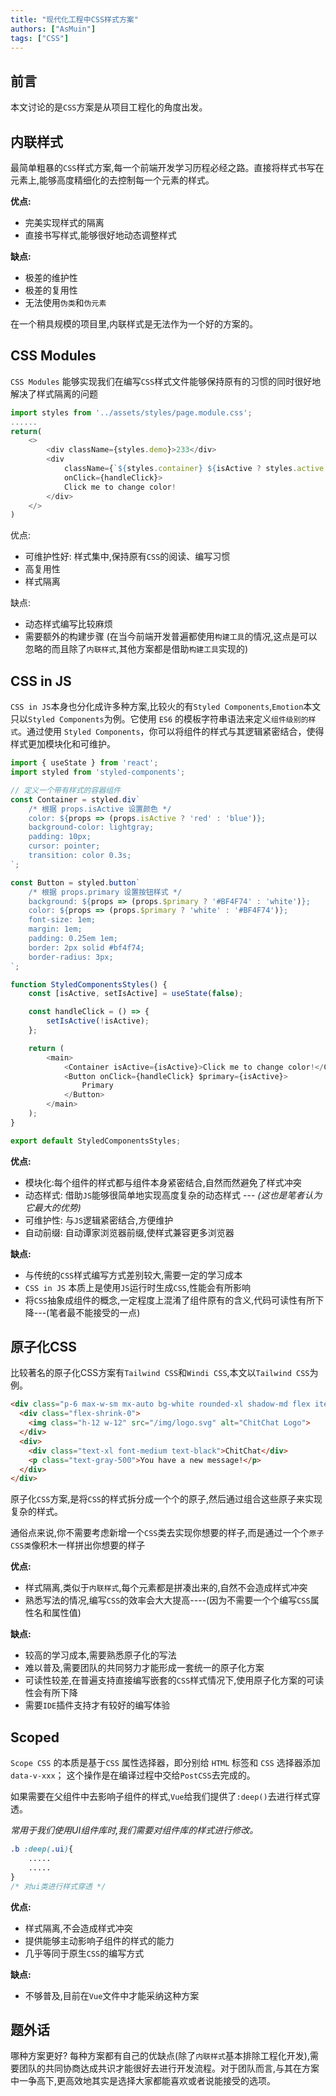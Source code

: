 ```yaml
---
title: "现代化工程中CSS样式方案"
authors: ["AsMuin"]
tags: ["CSS"]
---
```

## 前言

本文讨论的是`CSS`方案是从项目工程化的角度出发。

## 内联样式

最简单粗暴的`CSS`样式方案,每一个前端开发学习历程必经之路。直接将样式书写在元素上,能够高度精细化的去控制每一个元素的样式。

**优点:**

- 完美实现样式的隔离
- 直接书写样式,能够很好地动态调整样式

**缺点:**

- 极差的维护性
- 极差的复用性
- 无法使用`伪类`和`伪元素`

在一个稍具规模的项目里,内联样式是无法作为一个好的方案的。

## CSS Modules

`CSS Modules` 能够实现我们在编写`CSS`样式文件能够保持原有的习惯的同时很好地解决了样式隔离的问题

```javascript
import styles from '../assets/styles/page.module.css';
......
return(
    <>
        <div className={styles.demo}>233</div>
        <div
            className={`${styles.container} ${isActive ? styles.active : ''}`}
            onClick={handleClick}>
            Click me to change color!
        </div>
    </>
)
```

优点:

- 可维护性好: 样式集中,保持原有`CSS`的阅读、编写习惯
- 高复用性
- 样式隔离

缺点:

- 动态样式编写比较麻烦
- 需要额外的构建步骤   (在当今前端开发普遍都使用`构建工具`的情况,这点是可以忽略的而且除了`内联样式`,其他方案都是借助`构建工具`实现的)

## CSS in JS

`CSS in JS`本身也分化成许多种方案,比较火的有`Styled Components`,`Emotion`本文只以`Styled Components`为例。它使用 `ES6` 的模板字符串语法来定义`组件级别的样式`。通过使用 `Styled Components`，你可以将组件的样式与其逻辑紧密结合，使得样式更加模块化和可维护。

```javascript
import { useState } from 'react';
import styled from 'styled-components';

// 定义一个带有样式的容器组件
const Container = styled.div`
    /* 根据 props.isActive 设置颜色 */
    color: ${props => (props.isActive ? 'red' : 'blue')};
    background-color: lightgray;
    padding: 10px;
    cursor: pointer;
    transition: color 0.3s;
`;

const Button = styled.button`
    /* 根据 props.primary 设置按钮样式 */
    background: ${props => (props.$primary ? '#BF4F74' : 'white')};
    color: ${props => (props.$primary ? 'white' : '#BF4F74')};
    font-size: 1em;
    margin: 1em;
    padding: 0.25em 1em;
    border: 2px solid #bf4f74;
    border-radius: 3px;
`;

function StyledComponentsStyles() {
    const [isActive, setIsActive] = useState(false);

    const handleClick = () => {
        setIsActive(!isActive);
    };

    return (
        <main>
            <Container isActive={isActive}>Click me to change color!</Container>
            <Button onClick={handleClick} $primary={isActive}>
                Primary
            </Button>
        </main>
    );
}

export default StyledComponentsStyles;
```

**优点:**

- 模块化:每个组件的样式都与组件本身紧密结合,自然而然避免了样式冲突
- 动态样式: 借助`JS`能够很简单地实现高度复杂的动态样式 --- *(这也是笔者认为它最大的优势)*
- 可维护性: 与`JS`逻辑紧密结合,方便维护
- 自动前缀: 自动谭家浏览器前缀,使样式兼容更多浏览器

**缺点:**

- 与传统的`CSS`样式编写方式差别较大,需要一定的学习成本
- `CSS in JS` 本质上是使用`JS`运行时生成`CSS`,性能会有所影响
- 将`CSS`抽象成组件的概念,一定程度上混淆了组件原有的含义,代码可读性有所下降---(笔者最不能接受的一点)

## 原子化CSS

比较著名的原子化CSS方案有`Tailwind CSS`和`Windi CSS`,本文以`Tailwind CSS`为例。

```html
<div class="p-6 max-w-sm mx-auto bg-white rounded-xl shadow-md flex items-center space-x-4">
  <div class="flex-shrink-0">
    <img class="h-12 w-12" src="/img/logo.svg" alt="ChitChat Logo">
  </div>
  <div>
    <div class="text-xl font-medium text-black">ChitChat</div>
    <p class="text-gray-500">You have a new message!</p>
  </div>
</div>
```

原子化`CSS`方案,是将`CSS`的样式拆分成一个个的原子,然后通过组合这些原子来实现复杂的样式。

通俗点来说,你不需要考虑新增一个`CSS`类去实现你想要的样子,而是通过一个个`原子CSS类`像积木一样拼出你想要的样子

**优点:**

- 样式隔离,类似于`内联样式`,每个元素都是拼凑出来的,自然不会造成样式冲突
- 熟悉写法的情况,编写`CSS`的效率会大大提高----(因为不需要一个个编写`CSS`属性名和属性值)

**缺点:**

- 较高的学习成本,需要熟悉原子化的写法
- 难以普及,需要团队的共同努力才能形成一套统一的原子化方案
- 可读性较差,在普遍支持直接编写嵌套的`CSS`样式情况下,使用原子化方案的可读性会有所下降
- 需要`IDE`插件支持才有较好的编写体验

## Scoped

`Scope CSS` 的本质是基于`CSS` 属性选择器，即分别给 `HTML` 标签和 `CSS` 选择器添加 `data-v-xxx`；
这个操作是在编译过程中交给`PostCSS`去完成的。

如果需要在父组件中去影响子组件的样式,`Vue`给我们提供了`:deep()`去进行样式穿透。

*常用于我们使用UI组件库时,我们需要对组件库的样式进行修改。*

```css
.b :deep(.ui){
    .....
    .....
}
/* 对ui类进行样式穿透 */
```

**优点:**

- 样式隔离,不会造成样式冲突
- 提供能够主动影响子组件的样式的能力
- 几乎等同于原生`CSS`的编写方式

**缺点:**

- 不够普及,目前在`Vue`文件中才能采纳这种方案

## 题外话

哪种方案更好?
每种方案都有自己的优缺点(除了`内联样式`基本排除工程化开发),需要团队的共同协商达成共识才能很好去进行开发流程。对于团队而言,与其在方案中一争高下,更高效地其实是选择大家都能喜欢或者说能接受的选项。
